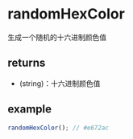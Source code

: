 # randomHexColor

生成一个随机的十六进制颜色值

## returns

-   (string)：十六进制颜色值

## example

```js
randomHexColor(); // #e672ac
```
